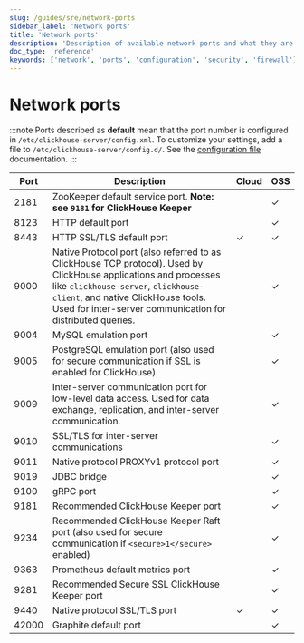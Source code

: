 ```yaml
---
slug: /guides/sre/network-ports
sidebar_label: 'Network ports'
title: 'Network ports'
description: 'Description of available network ports and what they are used for'
doc_type: 'reference'
keywords: ['network', 'ports', 'configuration', 'security', 'firewall']
---
```


# Network ports

:::note
Ports described as **default** mean that the port number is configured in `/etc/clickhouse-server/config.xml`.  To customize your settings, add a file to `/etc/clickhouse-server/config.d/`.  See the [configuration file](/operations/configuration-files) documentation.
:::

|Port|Description|Cloud|OSS|
|----|-----------|-----|---|
|2181|ZooKeeper default service port. **Note: see `9181` for ClickHouse Keeper**||✓|
|8123|HTTP default port||✓|
|8443|HTTP SSL/TLS default port|✓|✓|
|9000|Native Protocol port (also referred to as ClickHouse TCP protocol). Used by ClickHouse applications and processes like `clickhouse-server`, `clickhouse-client`, and native ClickHouse tools. Used for inter-server communication for distributed queries.||✓|
|9004|MySQL emulation port||✓|
|9005|PostgreSQL emulation port (also used for secure communication if SSL is enabled for ClickHouse).||✓|
|9009|Inter-server communication port for low-level data access. Used for data exchange, replication, and inter-server communication.||✓|
|9010|SSL/TLS for inter-server communications||✓|
|9011|Native protocol PROXYv1 protocol port||✓|
|9019|JDBC bridge||✓|
|9100|gRPC port||✓|
|9181|Recommended ClickHouse Keeper port||✓|
|9234|Recommended ClickHouse Keeper Raft port (also used for secure communication if `<secure>1</secure>` enabled)||✓|
|9363|Prometheus default metrics port||✓|
|9281|Recommended Secure SSL ClickHouse Keeper port||✓|
|9440|Native protocol SSL/TLS port|✓|✓|
|42000|Graphite default port||✓|

